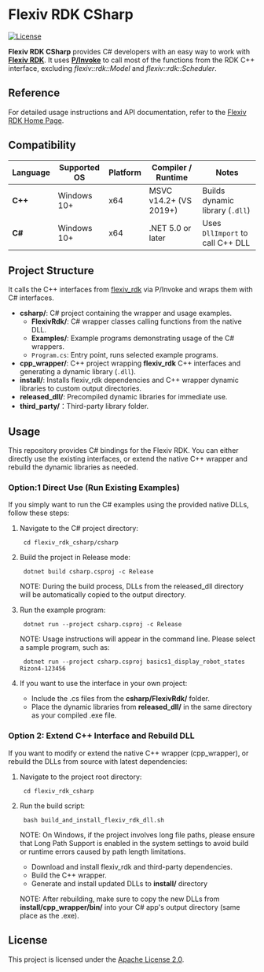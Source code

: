 # Flexiv RDK CSharp

[![License](https://img.shields.io/badge/License-Apache%202.0-blue.svg)](https://www.apache.org/licenses/LICENSE-2.0.html)

**Flexiv RDK CSharp** provides C# developers with an easy way to work with [**Flexiv RDK**](https://github.com/flexivrobotics/flexiv_rdk). It uses [**P/Invoke**](https://learn.microsoft.com/en-us/dotnet/standard/native-interop/pinvoke) to call most of the functions from the RDK C++ interface, excluding *flexiv::rdk::Model* and *flexiv::rdk::Scheduler*.

## Reference

For detailed usage instructions and API documentation, refer to the [Flexiv RDK Home Page](https://www.flexiv.com/software/rdk).

## Compatibility

| **Language** | **Supported OS** | **Platform** | **Compiler / Runtime** | **Notes**                        |
| ------------ | ---------------- | ------------ | ---------------------- | -------------------------------- |
| **C++**      | Windows 10+      | x64          | MSVC v14.2+ (VS 2019+) | Builds dynamic library (`.dll`)  |
| **C#**       | Windows 10+      | x64          | .NET 5.0 or later      | Uses `DllImport` to call C++ DLL |

## Project Structure

It calls the C++ interfaces from [flexiv_rdk](https://github.com/flexivrobotics/flexiv_rdk) via P/Invoke and wraps them with C# interfaces.

- **csharp/**: C# project containing the wrapper and usage examples.
  - **FlexivRdk/**: C# wrapper classes calling functions from the native DLL.
  - **Examples/**: Example programs demonstrating usage of the C# wrappers.
  - `Program.cs`: Entry point, runs selected example programs.
- **cpp_wrapper/**: C++ project wrapping **flexiv_rdk** C++ interfaces and generating a dynamic library (`.dll`).
- **install/**: Installs flexiv_rdk dependencies and C++ wrapper dynamic libraries to custom output directories.
- **released_dll/**: Precompiled dynamic libraries for immediate use.
- **third_party/**：Third-party library folder.

## Usage

This repository provides C# bindings for the Flexiv RDK. You can either directly use the existing interfaces, or extend the native C++ wrapper and rebuild the dynamic libraries as needed.

### Option:1 Direct Use (Run Existing Examples)

If you simply want to run the C# examples using the provided native DLLs, follow these steps:

1. Navigate to the C# project directory:

        cd flexiv_rdk_csharp/csharp

2. Build the project in Release mode:

        dotnet build csharp.csproj -c Release

   NOTE: During the build process, DLLs from the released_dll directory will be automatically copied to the output directory.

3. Run the example program:

        dotnet run --project csharp.csproj -c Release

   NOTE: Usage instructions will appear in the command line. Please select a sample program, such as:

        dotnet run --project csharp.csproj basics1_display_robot_states Rizon4-123456

4. If you want to use the interface in your own project:
    - Include the .cs files from the **csharp/FlexivRdk/** folder.
    - Place the dynamic libraries from **released_dll/** in the same directory as your compiled .exe file.

### Option 2: Extend C++ Interface and Rebuild DLL

If you want to modify or extend the native C++ wrapper (cpp_wrapper), or rebuild the DLLs from source with latest dependencies:

1. Navigate to the project root directory:

        cd flexiv_rdk_csharp

2. Run the build script:

        bash build_and_install_flexiv_rdk_dll.sh

   NOTE: On Windows, if the project involves long file paths, please ensure that Long Path Support is enabled in the system settings to avoid build or runtime errors caused by path length limitations.

    - Download and install flexiv_rdk and third-party dependencies.
    - Build the C++ wrapper.
    - Generate and install updated DLLs to **install/** directory

   NOTE: After rebuilding, make sure to copy the new DLLs from **install/cpp_wrapper/bin/** into your C# app's output directory (same place as the .exe).

## License

This project is licensed under the [Apache License 2.0](https://www.apache.org/licenses/LICENSE-2.0).
